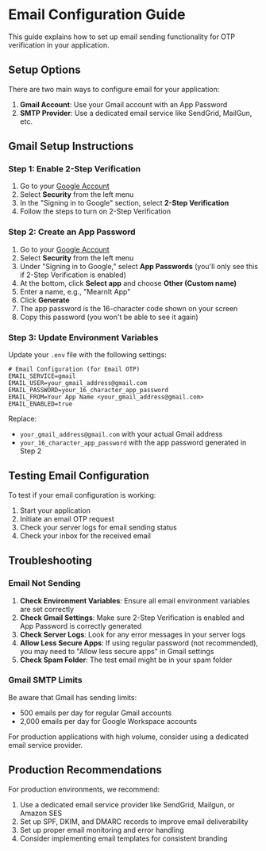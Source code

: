 # Email Configuration Guide

This guide explains how to set up email sending functionality for OTP verification in your application.

## Setup Options

There are two main ways to configure email for your application:

1. **Gmail Account**: Use your Gmail account with an App Password
2. **SMTP Provider**: Use a dedicated email service like SendGrid, MailGun, etc.

## Gmail Setup Instructions

### Step 1: Enable 2-Step Verification

1. Go to your [Google Account](https://myaccount.google.com/)
2. Select **Security** from the left menu
3. In the "Signing in to Google" section, select **2-Step Verification**
4. Follow the steps to turn on 2-Step Verification

### Step 2: Create an App Password

1. Go to your [Google Account](https://myaccount.google.com/)
2. Select **Security** from the left menu
3. Under "Signing in to Google," select **App Passwords** (you'll only see this if 2-Step Verification is enabled)
4. At the bottom, click **Select app** and choose **Other (Custom name)**
5. Enter a name, e.g., "MearnIt App"
6. Click **Generate**
7. The app password is the 16-character code shown on your screen
8. Copy this password (you won't be able to see it again)

### Step 3: Update Environment Variables

Update your `.env` file with the following settings:

```
# Email Configuration (for Email OTP)
EMAIL_SERVICE=gmail
EMAIL_USER=your_gmail_address@gmail.com
EMAIL_PASSWORD=your_16_character_app_password
EMAIL_FROM=Your App Name <your_gmail_address@gmail.com>
EMAIL_ENABLED=true
```

Replace:
- `your_gmail_address@gmail.com` with your actual Gmail address
- `your_16_character_app_password` with the app password generated in Step 2

## Testing Email Configuration

To test if your email configuration is working:

1. Start your application
2. Initiate an email OTP request
3. Check your server logs for email sending status
4. Check your inbox for the received email

## Troubleshooting

### Email Not Sending

1. **Check Environment Variables**: Ensure all email environment variables are set correctly
2. **Check Gmail Settings**: Make sure 2-Step Verification is enabled and App Password is correctly generated
3. **Check Server Logs**: Look for any error messages in your server logs
4. **Allow Less Secure Apps**: If using regular password (not recommended), you may need to "Allow less secure apps" in Gmail settings
5. **Check Spam Folder**: The test email might be in your spam folder

### Gmail SMTP Limits

Be aware that Gmail has sending limits:
- 500 emails per day for regular Gmail accounts
- 2,000 emails per day for Google Workspace accounts

For production applications with high volume, consider using a dedicated email service provider.

## Production Recommendations

For production environments, we recommend:

1. Use a dedicated email service provider like SendGrid, Mailgun, or Amazon SES
2. Set up SPF, DKIM, and DMARC records to improve email deliverability
3. Set up proper email monitoring and error handling
4. Consider implementing email templates for consistent branding 